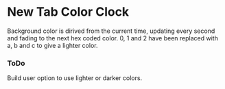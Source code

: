 # New Tab Color Clock
Background color is dirived from the current time, updating every second and fading to the next hex coded color.
0, 1 and 2 have been replaced with a, b and c to give a lighter color.

### ToDo
Build user option to use lighter or darker colors.